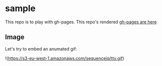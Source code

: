 # sample

This repo is to play with gh-pages.
This repo's rendered [gh-pages are here](http://lalyos.github.io/sample/)

## Image
Let's try to embed an anumated gif:

!(https://s3-eu-west-1.amazonaws.com/sequenceiq/tty.gif)
